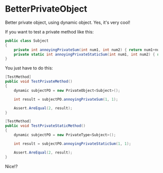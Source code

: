 # BetterPrivateObject

Better private object, using dynamic object. Yes, it's very cool!

If you want to test a private method like this:

```csharp
public class Subject
{
	private int annoyingPrivateSum(int num1, int num2) { return num1+num2; }
	private static int annoyingPrivateStaticSum(int num1, int num2) { return num1+num2; }
}
```

You just have to do this:

```csharp
[TestMethod]
public void TestPrivateMethod()
{
	dynamic subjectPO = new PrivateObject<Subject>();

	int result = subjectPO.annoyingPrivateSum(1, 1);

	Assert.AreEqual(2, result);
}

[TestMethod]
public void TestPrivateStaticMethod()
{
	dynamic subjectPO = new PrivateType<Subject>();

	int result = subjectPO.annoyingPrivateStaticSum(1, 1);

	Assert.AreEqual(2, result);
}
```

Nice!?
